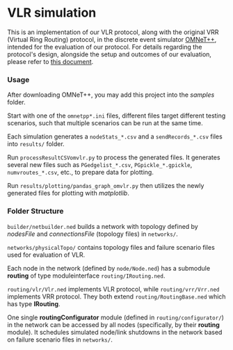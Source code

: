 # VLR simulation
This is an implementation of our VLR protocol, along with the original VRR (Virtual Ring Routing) protocol, in the discrete event simulator [OMNeT++](https://omnetpp.org), intended for the evaluation of our protocol. For details regarding the protocol's design, alongside the setup and outcomes of our evaluation, please refer to [this document](https://hdl.handle.net/1807/130445).

### Usage
After downloading OMNeT++, you may add this project into the *samples* folder.

Start with one of the `omnetpp*.ini` files, different files target different testing scenarios, such that multiple scenarios can be run at the same time.

Each simulation generates a `nodeStats_*.csv` and a `sendRecords_*.csv` files into `results/` folder.

Run `processResultCSVomvlr.py` to process the generated files. It generates several new files such as `PGedgelist_*.csv`, `PGpickle_*.gpickle`, `numvroutes_*.csv`, etc., to prepare data for plotting.

Run `results/plotting/pandas_graph_omvlr.py` then utilizes the newly generated files for plotting with *matplotlib*.

### Folder Structure
`builder/netbuilder.ned` builds a network with topology defined by *nodesFile* and *connectionsFile* (topology files) in `networks/`.

`networks/physicalTopo/` contains topology files and failure scenario files used for evaluation of VLR.

Each node in the network (defined by `node/Node.ned`) has a submodule **routing** of type moduleinterface `routing/IRouting.ned`. 

`routing/vlr/Vlr.ned` implements VLR protocol, while `routing/vrr/Vrr.ned` implements VRR protocol. They both extend `routing/RoutingBase.ned` which has type **IRouting**.

One single **routingConfigurator** module (defined in `routing/configurator/`) in the network can be accessed by all nodes (specifically, by their **routing** module). It schedules simulated node/link shutdowns in the network based on failure scenario files in `networks/`.




